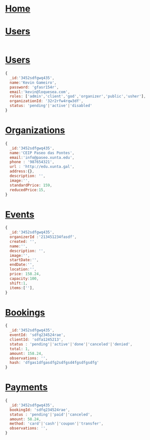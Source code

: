 # [Home](http://api.rfph.com/ "API de Resevas Rede FP Hostalaria")

# [Users](http://api.rfph.com/credentials "Credentials")
````javascript

````

# [Users](http://api.rfph.com/users "Usuarios")
```javascript
{
  _id:'3452sdfgwq435',
  name:'Kevin Gameiro',
  password: 'gfasr154r',
  email:'kevin@loquesea.com',
  roles: ['admin','client','god','organizer','public','usher'],
  organizationId: '32r2rfw4rqw3df',
  status: 'pending'|'active'|'disabled'
}
```
# [Organizations](http://api.rfph.com/organizations "Centros")
```javascript
{
  _id:'3452sdfgwq435',
  name:'CEIP Paseo das Pontes',
  email:'info@paseo.xunta.edu',
  phone : '987654321',
  url : 'http://edu.xunta.gal',
  address:{},
  description: '',
  image:'',
  standardPrice: 159,
  reducedPrice:15,
}
```
# [Events](http://api.rfph.com/events "Ofertas")
```javascript
{
  _id:'3452sdfgwq435',
  organizerId :'213451234fasdf',
  created: '',
  name:'',
  description: '',
  image:'',
  startDate:'',
  endDate:'',
  location:'',
  price: 158.24,
  capacity:100,
  shift:1,
  items:[''],
}
```
# [Bookings](http://api.rfph.com/bookings "Reservas")
```javascript
{
  _id:'3452sdfgwq435',
  eventId: 'sdfq234524rae',
  clientId: 'sdfa1245213',
  status : 'pending'|'active'|'done'|'canceled'|'denied',
  total: 1,
  amount: 158.24,
  observations: '',
  hash: 'dfgas1dfgasdfg2sdfgsd4fgsdfgsdfg'
}
```
# [Payments](http://api.rfph.com/payments "Pagos")
```javascript
{
  _id:'3452sdfgwq435',
  bookingId: 'sdfq234524rae',
  status : 'pending'|'paid'|'canceled',
  amount: 58.24,
  method: 'card'|'cash'|'coupon'|'transfer',
  observations: '',
}
```